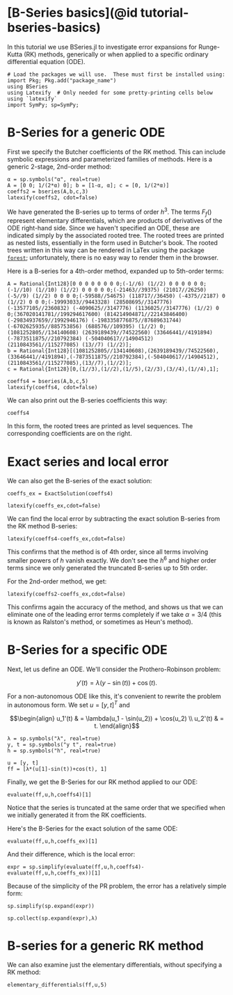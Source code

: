 # [B-Series basics](@id tutorial-bseries-basics)

In this tutorial we use BSeries.jl to investigate error expansions for Runge-Kutta (RK)
methods, generically or when applied to a specific ordinary differential equation (ODE).


```@example bseries-basics
# Load the packages we will use.  These must first be installed using: import Pkg; Pkg.add("package_name")
using BSeries
using Latexify  # Only needed for some pretty-printing cells below using `latexify`
import SymPy; sp=SymPy;
```

# B-Series for a generic ODE

First we specify the Butcher coefficients of the RK method.
This can include symbolic expressions and parameterized families of methods.
Here is a generic 2-stage, 2nd-order method:


```@example bseries-basics
α = sp.symbols("α", real=true)
A = [0 0; 1/(2*α) 0]; b = [1-α, α]; c = [0, 1/(2*α)]
coeffs2 = bseries(A,b,c,3)
latexify(coeffs2, cdot=false)
```

We have generated the B-series up to terms of order $h^3$.  The terms $F_f()$
represent elementary differentials, which are products of derivatives of the
ODE right-hand side.  Since we haven't specified an ODE, these are indicated
simply by the associated rooted tree.  The rooted trees are printed as nested
lists, essentially in the form used in Butcher's book.  The rooted trees written
in this way can be rendered in LaTex using the package [`forest`](https://ctan.org/pkg/forest); unfortunately,
there is no easy way to render them in the browser.

Here is a B-series for a 4th-order method, expanded up to 5th-order terms:


```@example bseries-basics
A = Rational{Int128}[0 0 0 0 0 0 0 0;(-1//6) (1//2) 0 0 0 0 0 0;(-1//10) (1//10) (1//2) 0 0 0 0 0;(-21463//39375) (21017//26250) (-5//9) (1//2) 0 0 0 0;(-59588//54675) (118717//36450) (-4375//2187) 0 (1//2) 0 0 0;(-19993033//9443328) (28508695//3147776) (-13577105//2360832) (-4090625//3147776) (1136025//3147776) (1//2) 0 0;(367020141781//199294617600) (814214904871//22143846400) (-29834937659//1992946176) (-1983358776875//87689631744) (-6702625935//885753856) (688576//109395) (1//2) 0;(1081252805//134140608) (2639189439//74522560) (33646441//4191894) (-7873511875//210792384) (-504040617//14904512) (2110843561//115277085) (13//7) (1//2)];
b = Rational{Int128}[(1081252805//134140608),(2639189439//74522560),(33646441//4191894),(-7873511875//210792384),(-504040617//14904512),(2110843561//115277085),(13//7),(1//2)];
c = Rational{Int128}[0,(1//3),(1//2),(1//5),(2//3),(3//4),(1//4),1];

coeffs4 = bseries(A,b,c,5)
latexify(coeffs4, cdot=false)
```

We can also print out the B-series coefficients this way:


```@example bseries-basics
coeffs4
```

In this form, the rooted trees are printed as level sequences.  The corresponding coefficients are on the right.

# Exact series and local error

We can also get the B-series of the exact solution:


```@example bseries-basics
coeffs_ex = ExactSolution(coeffs4)
```


```@example bseries-basics
latexify(coeffs_ex,cdot=false)
```

We can find the local error by subtracting the exact solution B-series from the RK method B-series:


```@example bseries-basics
latexify(coeffs4-coeffs_ex,cdot=false)
```


This confirms that the method is of 4th order, since all terms involving
smaller powers of $h$ vanish exactly.  We don't see the $h^6$ and higher
order terms since we only generated the truncated B-series up to 5th order.

For the 2nd-order method, we get:


```@example bseries-basics
latexify(coeffs2-coeffs_ex,cdot=false)
```

This confirms again the accuracy of the method, and shows us that we
can eliminate one of the leading error terms completely if we take
$\alpha=3/4$ (this is known as Ralston's method, or sometimes as Heun's method).

# B-Series for a specific ODE

Next, let us define an ODE.  We'll consider the Prothero-Robinson problem:

```math
    y'(t) = \lambda(y-\sin(t)) + \cos(t).
```

For a non-autonomous ODE like this, it's convenient to rewrite the problem
in autonomous form.  We set $u=[y,t]^T$ and

```math
\begin{align}
u_1'(t) & = \lambda(u_1 - \sin(u_2)) + \cos(u_2) \\
u_2'(t) & = t.
\end{align}
```


```@example bseries-basics
λ = sp.symbols("λ", real=true)
y, t = sp.symbols("y t", real=true)
h = sp.symbols("h", real=true)

u = [y, t]
ff = [λ*(u[1]-sin(t))+cos(t), 1]
```

Finally, we get the B-Series for our RK method applied to our ODE:


```@example bseries-basics
evaluate(ff,u,h,coeffs4)[1]
```

Notice that the series is truncated at the same order that we specified
when we initially generated it from the RK coefficients.

Here's the B-Series for the exact solution of the same ODE:


```@example bseries-basics
evaluate(ff,u,h,coeffs_ex)[1]
```

And their difference, which is the local error:


```@example bseries-basics
expr = sp.simplify(evaluate(ff,u,h,coeffs4)-evaluate(ff,u,h,coeffs_ex))[1]
```

Because of the simplicity of the PR problem, the error has a relatively simple form:


```@example bseries-basics
sp.simplify(sp.expand(expr))
```

```@example bseries-basics
sp.collect(sp.expand(expr),λ)
```

# B-series for a generic RK method

We can also examine just the elementary differentials, without specifying a RK method:


```@example bseries-basics
elementary_differentials(ff,u,5)
```
